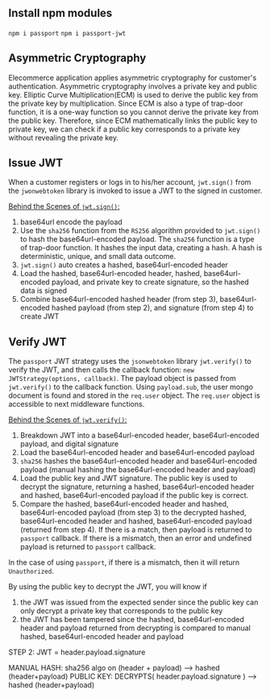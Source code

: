 ## Install npm modules
``npm i passport``
``npm i passport-jwt``

## Asymmetric Cryptography 
Elecommerce application applies asymmetric cryptography for customer's authentication. Asymmetric cryptography involves a private key and public key. 
Elliptic Curve Multiplication(ECM) is used to derive the public key from the private key by multiplication. Since ECM is also a type of trap-door function, it is a one-way function so you cannot derive the private key from the public key. Therefore, since ECM mathematically links the public key to private key, we can check if a public key corresponds to a private key without revealing the private key.

## Issue JWT
When a customer registers or logs in to his/her account, ``jwt.sign()`` from the ``jwonwebtoken`` library is invoked to issue a JWT to the signed in customer. 

<ins> Behind the Scenes of ```jwt.sign()```:</ins>
1. base64url encode the payload
2. Use the ``sha256`` function from the ``RS256`` algorithm provided to ``jwt.sign()`` to hash the base64url-encoded payload. The ``sha256`` function is a type of trap-door function. It hashes the input data, creating a hash. A hash is deterministic, unique, and small data outcome. 
3. ``jwt.sign()`` auto creates a hashed, base64url-encoded header
4. Load the hashed, base64url-encoded header, hashed, base64url-encoded payload, and private key to create signature, so the hashed data is signed
5. Combine base64url-encoded hashed header (from step 3), base64url-encoded hashed payload (from step 2), and signature (from step 4) to create JWT

## Verify JWT
The ``passport`` JWT strategy uses the ``jsonwebtoken`` library ``jwt.verify()`` to verify the JWT, and then calls the callback function: ``new JWTStrategy(options, callback)``. The payload object is passed from ``jwt.verify()`` to the callback function. Using ``payload.sub``, the user mongo document is found and stored in the ``req.user`` object. The ``req.user`` object is accessible to next middleware functions.

<ins> Behind the Scenes of ``jwt.verify()``:</ins>
1. Breakdown JWT into a base64url-encoded header, base64url-encoded payload, and digital signature
2. Load the base64url-encoded header and base64url-encoded payload
3. ``sha256`` hashes the base64url-encoded header and base64url-encoded payload (manual hashing the base64url-encoded header and payload)
4. Load the public key and JWT signature. The public key is used to decrypt the signature, returning a hashed, base64url-encoded header and hashed, base64url-encoded payload if the public key is correct.
5. Compare the hashed, base64url-encoded header and hashed, base64url-encoded payload (from step 3) to the decrypted hashed, base64url-encoded header and hashed, base64url-encoded payload (returned from step 4). If there is a match, then payload is returned to ``passport`` callback. If there is a mismatch, then an error and undefined payload is returned to ``passport`` callback. 

In the case of using ``passport``, if there is a mismatch, then it will return ``Unauthorized``.

By using the public key to decrypt the JWT, you will know if 
1. the JWT was issued from the expected sender since the public key can only decrypt a private key that corresponds to the public key  
2. the JWT has been tampered since the hashed, base64url-encoded header and payload returned from decrypting is compared to manual hashed, base64url-encoded header and payload

STEP 2:
JWT = header.payload.signature

MANUAL HASH: sha256 algo on (header + payload) --> hashed (header+payload)
PUBLIC KEY: DECRYPTS( header.payload.signature ) --> hashed (header+payload)
